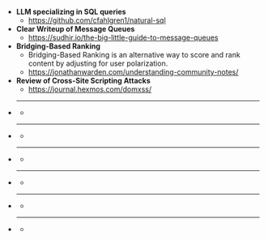 - **LLM specializing in SQL queries**
  - https://github.com/cfahlgren1/natural-sql
- **Clear Writeup of Message Queues**
  - https://sudhir.io/the-big-little-guide-to-message-queues
- **Bridging-Based Ranking**
  - Bridging-Based Ranking is an alternative way to score and rank content by adjusting for user polarization.
  - https://jonathanwarden.com/understanding-community-notes/
- **Review of Cross-Site Scripting Attacks**
  - https://journal.hexmos.com/domxss/
- ****
  - 
- ****
  - 
- ****
  - 
- ****
  - 
- ****
  - 
- ****
  - 